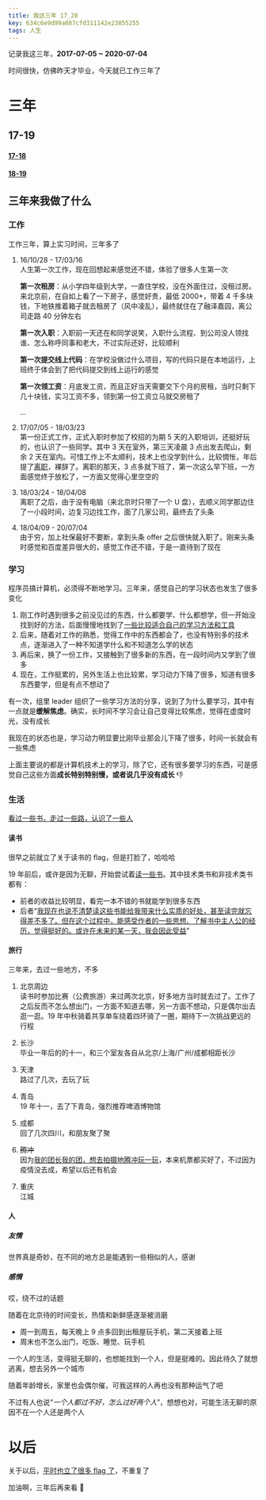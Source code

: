 ```yaml
---
title: 我这三年 17_20
key: 634c6e9d99a087cfd311142e23855255
tags: 人生
---
```


记录我这三年，**2017-07-05 ~ 2020-07-04**

时间很快，仿佛昨天才毕业，今天就已工作三年了

<!--more-->

# 三年

## 17-19

#### [17-18](https://hate13.com/2018/05/28/我这一年-17_18.html)

#### [18-19](https://hate13.com/2019/05/25/我这一年-18_19.html)

## 三年来我做了什么

### 工作

工作三年，算上实习时间，三年多了

1. 16/10/28 - 17/03/16   
   人生第一次工作，现在回想起来感觉还不错，体验了很多人生第一次

   **第一次租房**：从小学四年级到大学，一直住学校，没在外面住过，没租过房。来北京前，在自如上看了一下房子，感觉好贵，最低 2000+，带着 4 千多块钱，下地铁推着箱子就去租房了（风中凌乱），最终就住在了融泽嘉园，离公司走路 40 分钟左右

   **第一次入职**：入职前一天还在和同学说笑，入职什么流程、到公司没人领找谁、怎么称呼同事和老大，不过实际还好，比较顺利

   **第一次提交线上代码**：在学校没做过什么项目，写的代码只是在本地运行，上班终于体会到了把代码提交到线上运行的感觉

   **第一次领工资**：月底发工资，而且正好当天需要交下个月的房租，当时只剩下几十块钱，实习工资不多，领到第一份工资立马就交房租了

   ...

2. 17/07/05 - 18/03/23  
   第一份正式工作，正式入职时参加了校招的为期 5 天的入职培训，还挺好玩的，也认识了一些同学。其中 3 天在室外，第三天凌晨 3 点出发去爬山，剩余 2 天在室内。可惜工作上不太顺利，技术上也没学到什么，比较惆怅，年后提了[离职](https://hate13.com/2018/03/23/%E5%86%8D%E8%A7%81%E7%99%BE%E5%BA%A6.html)，裸辞了。离职的那天，3 点多就下班了，第一次这么早下班，一方面感觉终于放松了，一方面又觉得心里空空的

3. 18/03/24 - 18/04/08  
   离职了之后，由于没有电脑（来北京时只带了一个 U 盘），去顺义同学那边住了一小段时间，边复习边找工作，面了几家公司，最终去了头条

4. 18/04/09 - 20/07/04  
   由于穷，加上社保最好不要断，拿到头条 offer 之后很快就入职了。刚来头条时感觉和百度差异很大的，感觉工作还不错，于是一直待到了现在

### 学习

程序员搞计算机，必须得不断地学习。三年来，感觉自己的学习状态也发生了很多变化

1. 刚工作时遇到很多之前没见过的东西，什么都要学、什么都想学，但一开始没找到好的方法，后面慢慢地找到了[一些比较适合自己的学习方法和工具](https://hate13.com/2019/09/28/%E6%88%91%E7%9A%84%E5%AD%A6%E4%B9%A0%E5%B7%A5%E5%85%B7.html)
2. 后来，随着对工作的熟悉，觉得工作中的东西都会了，也没有特别多的技术点，逐渐进入了一种不知道学什么和不知道怎么学的状态
3. 再后来，换了一份工作，又接触到了很多新的东西，在一段时间内又学到了很多
4. 现在，工作挺累的，另外生活上也比较累，学习动力下降了很多，知道有很多东西要学，但是有点不想动了

有一次，组里 leader 组织了一些学习方法的分享，说到了为什么要学习，其中有一点就是**缓解焦虑**。确实，长时间不学习会让自己变得比较焦虑，觉得在虚度时光，没有成长

我现在的状态也是，学习动力明显要比刚毕业那会儿下降了很多，时间一长就会有一些焦虑

上面主要说的都是计算机技术上的学习，除了它，还有很多要学习的东西，可是感觉自己这些方面**成长特别特别慢，或者说几乎没有成长** 👎

### 生活

<u>看过一些书，走过一些路，认识了一些人</u>

#### 读书

很早之前就立了关于读书的 flag，但是打脸了，哈哈哈

19 年前后，或许是因为无聊，开始尝试着[读一些书](https://hate13.com/book.html)。其中技术类书和非技术类书都有：

- 前者的收益比较明显，看完一本不错的书就能学到很多东西
- 后者“[我现在也说不清楚读这些书能给我带来什么实质的好处，甚至读完就忘得差不多了。但在这个过程中，能感受作者的一些思想、了解书中主人公的经历，觉得挺好的。或许在未来的某一天，我会因此受益](https://hate13.com/2020/03/21/%E5%85%B3%E4%BA%8E%E8%AF%BB%E4%B9%A6.html)”

#### 旅行

三年来，去过一些地方，不多

1. 北京周边  
   读书时参加比赛（公费旅游）来过两次北京，好多地方当时就去过了。工作了之后反而不怎么想出门，一方面不知道去哪，另一方面不想动，只是偶尔出去逛一逛。19 年中秋骑着共享单车绕着四环骑了一圈，期待下一次挑战更远的行程

2. 长沙  
   毕业一年后的的十一，和三个室友各自从北京/上海/广州/成都相距长沙

3. 天津  
   路过了几次，去玩了玩

4. 青岛  
   19 年十一，去了下青岛，强烈推荐啤酒博物馆

5. 成都  
   回了几次四川，和朋友聚了聚

6. ~~腾冲~~  
   因为[我的团长我的团，想去拍摄地腾冲玩一玩](http://www2.zhihu.com/question/60166769/answer/949638454)，本来机票都买好了，不过因为疫情没去成，希望以后还有机会

7. 重庆  
   江城

#### 人

##### 友情

世界真是奇妙，在不同的地方总是能遇到一些相似的人，感谢

##### 感情

哎，绕不过的话题

随着在北京待的时间变长，热情和新鲜感逐渐被消磨

- 周一到周五，每天晚上 9 点多回到出租屋玩手机，第二天接着上班
- 周末也不怎么出门，吃饭、睡觉、玩手机

一个人的生活，变得挺无聊的，也想能找到一个人，但是挺难的。因此待久了就想逃离，想去另外一个城市

随着年龄增长，家里也会偶尔催，可我这样的人再也没有那种运气了吧

不过有人也说“*一个人都过不好，怎么过好两个人*”，想想也对，可能生活无聊的原因不在一个人还是两个人

# 以后

关于以后，[平时也立了很多 flag 了](https://hate13.com/2019/10/01/Next.html)，不重复了

加油啊，三年后再来看 👊
